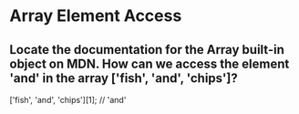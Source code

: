 # Array Element Access

## Locate the documentation for the Array built-in object on MDN. How can we access the element 'and' in the array ['fish', 'and', 'chips']?

['fish', 'and', 'chips'][1]; // 'and'
